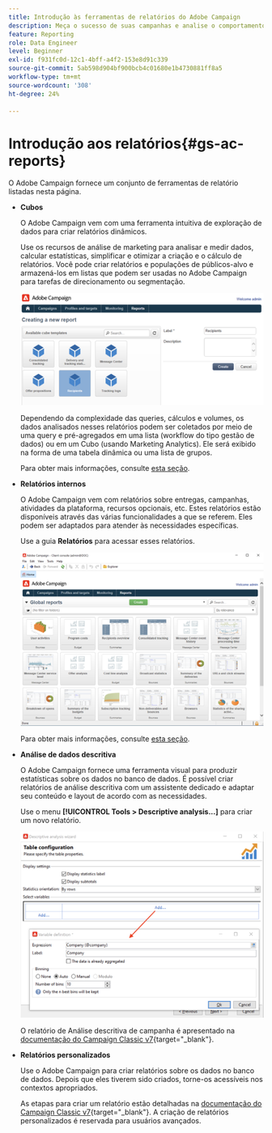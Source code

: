 ```yaml
---
title: Introdução às ferramentas de relatórios do Adobe Campaign
description: Meça o sucesso de suas campanhas e analise o comportamento do usuário
feature: Reporting
role: Data Engineer
level: Beginner
exl-id: f931fc0d-12c1-4bff-a4f2-153e8d91c339
source-git-commit: 5ab598d904bf900bcb4c01680e1b4730881ff8a5
workflow-type: tm+mt
source-wordcount: '308'
ht-degree: 24%

---
```


# Introdução aos relatórios{#gs-ac-reports}

O Adobe Campaign fornece um conjunto de ferramentas de relatório listadas nesta página.

* **Cubos**

  O Adobe Campaign vem com uma ferramenta intuitiva de exploração de dados para criar relatórios dinâmicos.

  Use os recursos de análise de marketing para analisar e medir dados, calcular estatísticas, simplificar e otimizar a criação e o cálculo de relatórios. Você pode criar relatórios e populações de públicos-alvo e armazená-los em listas que podem ser usadas no Adobe Campaign para tarefas de direcionamento ou segmentação.

  ![](assets/create-a-report.png)

  Dependendo da complexidade das queries, cálculos e volumes, os dados analisados nesses relatórios podem ser coletados por meio de uma query e pré-agregados em uma lista (workflow do tipo gestão de dados) ou em um Cubo (usando Marketing Analytics). Ele será exibido na forma de uma tabela dinâmica ou uma lista de grupos.

  Para obter mais informações, consulte [esta seção](gs-cubes.md).

* **Relatórios internos**

  O Adobe Campaign vem com relatórios sobre entregas, campanhas, atividades da plataforma, recursos opcionais, etc. Estes relatórios estão disponíveis através das várias funcionalidades a que se referem. Eles podem ser adaptados para atender às necessidades específicas.

  Use a guia **Relatórios** para acessar esses relatórios.

  ![](assets/built-in-reports.png)

  Para obter mais informações, consulte [esta seção](built-in-reports.md).

* **Análise de dados descritiva**

  O Adobe Campaign fornece uma ferramenta visual para produzir estatísticas sobre os dados no banco de dados. É possível criar relatórios de análise descritiva com um assistente dedicado e adaptar seu conteúdo e layout de acordo com as necessidades.

  Use o menu **[!UICONTROL Tools > Descriptive analysis...]** para criar um novo relatório.

  ![](assets/desc-analysis-report.png)

  O relatório de Análise descritiva de campanha é apresentado na [documentação do Campaign Classic v7](https://experienceleague.adobe.com/docs/campaign-classic/using/reporting/analyzing-populations/about-descriptive-analysis.html?lang=pt-BR){target="_blank"}.

* **Relatórios personalizados**

  Use o Adobe Campaign para criar relatórios sobre os dados no banco de dados. Depois que eles tiverem sido criados, torne-os acessíveis nos contextos apropriados.

  As etapas para criar um relatório estão detalhadas na [documentação do Campaign Classic v7](https://experienceleague.adobe.com/docs/campaign-classic/using/reporting/creating-new-reports/about-reports-creation-in-campaign.html){target="_blank"}. A criação de relatórios personalizados é reservada para usuários avançados.
